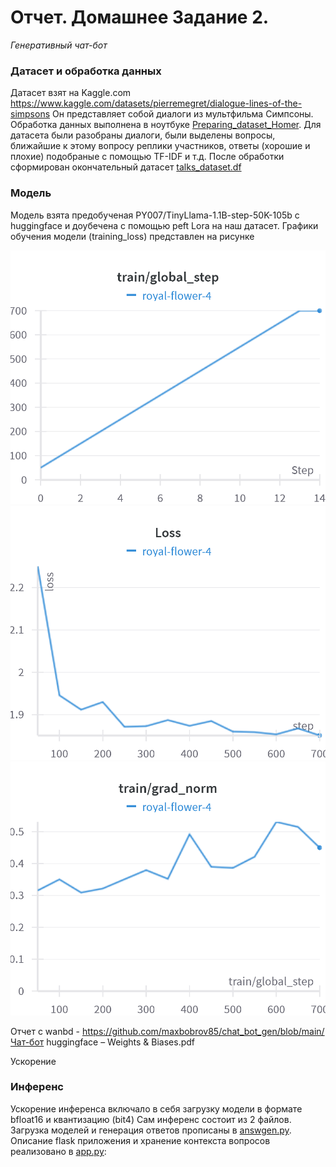 # Отчет. Домашнее Задание 2.
*Генеративный чат-бот*
### Датасет и обработка данных
Датасет взят на Kaggle.com
https://www.kaggle.com/datasets/pierremegret/dialogue-lines-of-the-simpsons
Он представляет собой диалоги из мультфильма Симпсоны. 
Обработка данных выполнена в ноутбуке [Preparing_dataset_Homer](https://github.com/maxbobrov85/chat_bot_gen/blob/main/Preparing_dataset_Homer.ipynb). Для датасета были разобраны диалоги, были выделены вопросы, ближайшие к этому вопросу реплики участников, ответы (хорошие и плохие) подобраные с помощью TF-IDF и т.д. После обработки сформирован окончательный датасет [talks_dataset.df](https://github.com/maxbobrov85/chat_bot_gen/blob/main/talks_dataset.df)
### Модель
Модель взята предобученая PY007/TinyLlama-1.1B-step-50K-105b с huggingface и доубечена с помощью peft Lora на наш датасет.
Графики обучения модели (training_loss) представлен на рисунке

![Без имени](charts/Section-2-Panel-0-42w5ogt9t.png) ![Без имени](charts/Section-2-Panel-1-0r9zd1f2n.png) ![Без имени](charts/Section-2-Panel-2-odu4aikiz.png)

Отчет с wanbd - https://github.com/maxbobrov85/chat_bot_gen/blob/main/Чат-бот huggingface – Weights & Biases.pdf

Ускорение 
### Инференс
Ускорение инференса включало в себя загрузку модели в формате bfloat16 и квантизацию (bit4)
Сам инференс состоит из 2 файлов. Загрузка моделей и генерация ответов прописаны в [answgen.py](https://github.com/maxbobrov85/chat_bot_gen/blob/main/answgen.py). Описание flask приложения и хранение контекста вопросов реализовано в [app.py](https://github.com/maxbobrov85/chat_bot_gen/blob/main/app.py):


